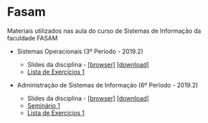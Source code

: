 # Fasam
Materiais utilizados nas aula do curso de Sistemas de Informação da faculdade FASAM

* Sistemas Operacionais (3º Período - 2019.2)
  * Slides da disciplina -  [[browser]](https://github.com/airtonbjunior/fasam/blob/master/SistemasOperacionais/SistemasOperacionais.pdf) [[download]](https://github.com/airtonbjunior/fasam/raw/master/SistemasOperacionais/SistemasOperacionais.pdf)
  * [Lista de Exercícios 1](https://github.com/airtonbjunior/fasam/blob/master/SistemasOperacionais/ListaExercicios1_SistemasOperacionais.pdf)

* Administração de Sistemas de Informação (6º Período - 2019.2)
  * Slides da disciplina - [[browser]](https://github.com/airtonbjunior/fasam/blob/master/AdmSistemasInformacao/AdmSistemasInformacao.pdf) [[download]](https://github.com/airtonbjunior/fasam/raw/master/AdmSistemasInformacao/AdmSistemasInformacao.pdf)
  * [Seminário 1](https://github.com/airtonbjunior/fasam/blob/master/AdmSistemasInformacao/Seminario1_AdmSistemasInformacao.pdf)
  * [Lista de Exercícios 1](https://github.com/airtonbjunior/fasam/blob/master/AdmSistemasInformacao/ListaExerc%C3%ADciosAdmSI.pdf)
